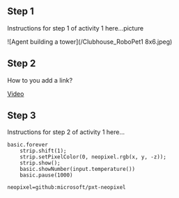 ## Step 1

Instructions for step 1 of activity 1 here...picture

![Agent building a tower](/Clubhouse_RoboPet1 8x6.jpeg)

## Step 2
How to you add a link? 


[Video](https://studio.youtube.com/video/0tpOJQNxNQY/)

## Step 3


Instructions for step 2 of activity 1 here...

```blocks
basic.forever
    strip.shift(1);
    strip.setPixelColor(0, neopixel.rgb(x, y, -z));
    strip.show();
    basic.showNumber(input.temperature())
    basic.pause(1000)

```



```package
neopixel=github:microsoft/pxt-neopixel
```



<script src="https://makecode.com/gh-pages-embed.js"></script><script>makeCodeRender("{{ site.makecode.home_url }}", "{{ site.github.owner_name }}/{{ site.github.repository_name }}");</script>

